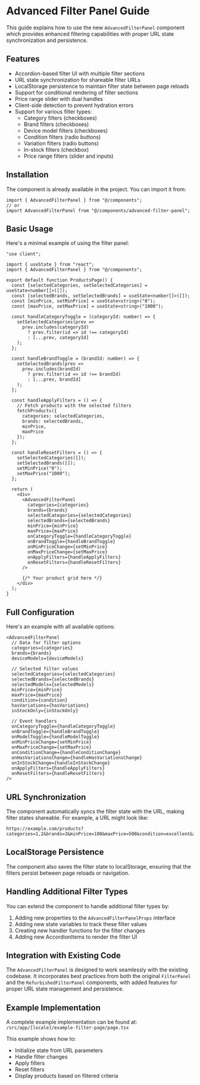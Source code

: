 # Advanced Filter Panel Guide

This guide explains how to use the new `AdvancedFilterPanel` component which provides enhanced filtering capabilities with proper URL state synchronization and persistence.

## Features

- Accordion-based filter UI with multiple filter sections
- URL state synchronization for shareable filter URLs
- LocalStorage persistence to maintain filter state between page reloads
- Support for conditional rendering of filter sections
- Price range slider with dual handles
- Client-side detection to prevent hydration errors
- Support for various filter types:
  - Category filters (checkboxes)
  - Brand filters (checkboxes)
  - Device model filters (checkboxes)
  - Condition filters (radio buttons)
  - Variation filters (radio buttons)
  - In-stock filters (checkbox)
  - Price range filters (slider and inputs)

## Installation

The component is already available in the project. You can import it from:

```tsx
import { AdvancedFilterPanel } from "@/components";
// or
import AdvancedFilterPanel from "@/components/advanced-filter-panel";
```

## Basic Usage

Here's a minimal example of using the filter panel:

```tsx
"use client";

import { useState } from "react";
import { AdvancedFilterPanel } from "@/components";

export default function ProductsPage() {
  const [selectedCategories, setSelectedCategories] = useState<number[]>([]);
  const [selectedBrands, setSelectedBrands] = useState<number[]>([]);
  const [minPrice, setMinPrice] = useState<string>("0");
  const [maxPrice, setMaxPrice] = useState<string>("1000");
  
  const handleCategoryToggle = (categoryId: number) => {
    setSelectedCategories(prev => 
      prev.includes(categoryId)
        ? prev.filter(id => id !== categoryId)
        : [...prev, categoryId]
    );
  };
  
  const handleBrandToggle = (brandId: number) => {
    setSelectedBrands(prev => 
      prev.includes(brandId)
        ? prev.filter(id => id !== brandId)
        : [...prev, brandId]
    );
  };
  
  const handleApplyFilters = () => {
    // Fetch products with the selected filters
    fetchProducts({
      categories: selectedCategories,
      brands: selectedBrands,
      minPrice,
      maxPrice
    });
  };
  
  const handleResetFilters = () => {
    setSelectedCategories([]);
    setSelectedBrands([]);
    setMinPrice("0");
    setMaxPrice("1000");
  };
  
  return (
    <div>
      <AdvancedFilterPanel
        categories={categories}
        brands={brands}
        selectedCategories={selectedCategories}
        selectedBrands={selectedBrands}
        minPrice={minPrice}
        maxPrice={maxPrice}
        onCategoryToggle={handleCategoryToggle}
        onBrandToggle={handleBrandToggle}
        onMinPriceChange={setMinPrice}
        onMaxPriceChange={setMaxPrice}
        onApplyFilters={handleApplyFilters}
        onResetFilters={handleResetFilters}
      />
      
      {/* Your product grid here */}
    </div>
  );
}
```

## Full Configuration

Here's an example with all available options:

```tsx
<AdvancedFilterPanel
  // Data for filter options
  categories={categories}
  brands={brands}
  deviceModels={deviceModels}
  
  // Selected filter values
  selectedCategories={selectedCategories}
  selectedBrands={selectedBrands}
  selectedModels={selectedModels}
  minPrice={minPrice}
  maxPrice={maxPrice}
  condition={condition}
  hasVariations={hasVariations}
  inStockOnly={inStockOnly}
  
  // Event handlers
  onCategoryToggle={handleCategoryToggle}
  onBrandToggle={handleBrandToggle}
  onModelToggle={handleModelToggle}
  onMinPriceChange={setMinPrice}
  onMaxPriceChange={setMaxPrice}
  onConditionChange={handleConditionChange}
  onHasVariationsChange={handleHasVariationsChange}
  onInStockChange={handleInStockChange}
  onApplyFilters={handleApplyFilters}
  onResetFilters={handleResetFilters}
/>
```

## URL Synchronization

The component automatically syncs the filter state with the URL, making filter states shareable. For example, a URL might look like:

```
https://example.com/products?categories=1,2&brands=3&minPrice=100&maxPrice=500&condition=excellent&inStock=true
```

## LocalStorage Persistence

The component also saves the filter state to localStorage, ensuring that the filters persist between page reloads or navigation.

## Handling Additional Filter Types

You can extend the component to handle additional filter types by:

1. Adding new properties to the `AdvancedFilterPanelProps` interface
2. Adding new state variables to track these filter values
3. Creating new handler functions for the filter changes
4. Adding new AccordionItems to render the filter UI

## Integration with Existing Code

The `AdvancedFilterPanel` is designed to work seamlessly with the existing codebase. It incorporates best practices from both the original `FilterPanel` and the `RefurbishedFilterPanel` components, with added features for proper URL state management and persistence.

## Example Implementation

A complete example implementation can be found at:
`/src/app/[locale]/example-filter-page/page.tsx`

This example shows how to:
- Initialize state from URL parameters
- Handle filter changes
- Apply filters
- Reset filters
- Display products based on filtered criteria 